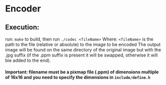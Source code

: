 # Encoder
## Execution:
 run: ``
 make
 ``
 to build, then run 
 ``
 ./codec <fileName>
 ``
 Where: ``<fileName>`` is the path to the file (relative or absolute) to the image to be encoded
 The output image will be found on the same directory of the original image but with the .jpg suffix (if the .ppm suffix is present it will be swapped, otherwise it will bie added to the end).
#### Important: filename must be a pixmap file (.ppm) of dimensions multiple of 16x16 and you need to specify the dimensions in ``include/define.h``
